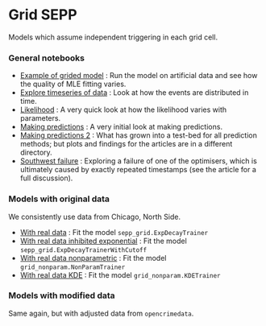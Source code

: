 # Grid SEPP

Models which assume independent triggering in each grid cell.

### General notebooks

- [Example of grided model](Example%20of%20grided%20model.ipynb) : Run the model on artificial data and see how the quality of MLE fitting varies.
- [Explore timeseries of data](Explore%20timeseries%20of%20data.ipynb) : Look at how the events are distributed in time.
- [Likelihood](Likelihood.ipynb) : A very quick look at how the likelihood varies with parameters.
- [Making predictions](Making%20predictions.ipynb) : A very initial look at making predictions.
- [Making predictions 2](Making%20predictions%202.ipynb) : What has grown into a test-bed for all prediction methods; but plots and findings for the articles are in a different directory.
- [Southwest failure](Southwest%20failure.ipynb) : Exploring a failure of one of the optimisers, which is ultimately caused by exactly repeated timestamps (see the article for a full discussion).


### Models with original data

We consistently use data from Chicago, North Side.

- [With real data](With%20real%20data.ipynb) : Fit the model `sepp_grid.ExpDecayTrainer`
- [With real data inhibited exponential](With%20real%20data%20inhibited%20exponential.ipynb) : Fit the model `sepp_grid.ExpDecayTrainerWithCutoff`
- [With real data nonparametric](With%20real%20data%20nonparametric.ipynb) : Fit the model `grid_nonparam.NonParamTrainer`
- [With real data KDE](With%20real%20data%20KDE.ipynb) : Fit the model `grid_nonparam.KDETrainer`


### Models with modified data

Same again, but with adjusted data from `opencrimedata`.
